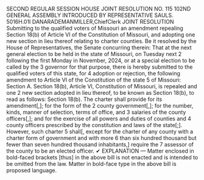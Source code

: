 SECOND REGULAR SESSION
HOUSE JOINT
RESOLUTION NO. 115
102ND GENERAL ASSEMBLY
INTRODUCED BY REPRESENTATIVE SAULS.
5016H.01I DANARADEMANMILLER,ChiefClerk
JOINT RESOLUTION
Submitting to the qualified voters of Missouri an amendment repealing Section 18(b) of
Article VI of the Constitution of Missouri, and adopting one new section in lieu
thereof relating to charter counties.
Be it resolved by the House of Representatives, the Senate concurring therein:
That at the next general election to be held in the state of Missouri, on Tuesday next
2 following the first Monday in November, 2024, or at a special election to be called by the
3 governor for that purpose, there is hereby submitted to the qualified voters of this state, for
4 adoption or rejection, the following amendment to Article VI of the Constitution of the state
5 of Missouri:
Section A. Section 18(b), Article VI, Constitution of Missouri, is repealed and one
2 new section adopted in lieu thereof, to be known as Section 18(b), to read as follows:
Section 18(b). The charter shall provide for its amendment[,]; for the form of the
2 county government[,]; for the number, kinds, manner of selection, terms of office, and
3 salaries of the county officers[,]; and for the exercise of all powers and duties of counties and
4 county officers prescribed by the constitution and laws of the state[;]. However, such charter
5 shall[, except for the charter of any county with a charter form of government and with more
6 than six hundred thousand but fewer than seven hundred thousand inhabitants,] require the
7 assessor of the county to be an elected officer.
✔
EXPLANATION — Matter enclosed in bold-faced brackets [thus] in the above bill is not enacted and is
intended to be omitted from the law. Matter in bold-face type in the above bill is proposed language.